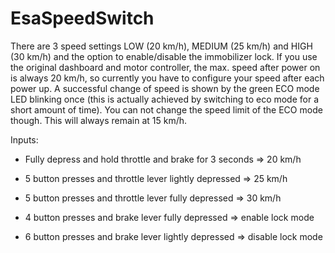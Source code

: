 # EsaSpeedSwitch

There are 3 speed settings LOW (20 km/h), MEDIUM (25 km/h) and HIGH (30 km/h) and the option to enable/disable the immobilizer lock.
If you use the original dashboard and motor controller, the max. speed after power on is always 20 km/h, so currently you have to configure your speed after each power up.
A successful change of speed is shown by the green ECO mode LED blinking once (this is actually achieved by switching to eco mode for a short amount of time).
You can not change the speed limit of the ECO mode though. This will always remain at 15 km/h.

Inputs:
- Fully depress and hold throttle and brake for 3 seconds => 20 km/h
- 5 button presses and throttle lever lightly depressed => 25 km/h
- 5 button presses and throttle lever fully depressed => 30 km/h

- 4 button presses and brake lever fully depressed => enable lock mode
- 6 button presses and brake lever lightly depressed => disable lock mode
